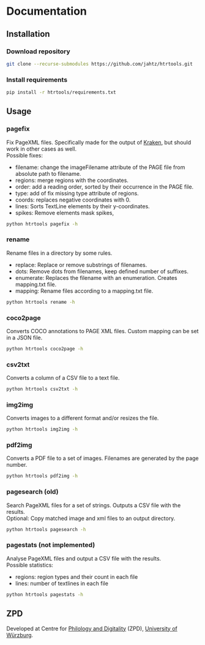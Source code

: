 # Documentation
## Installation
### Download repository
```bash
git clone --recurse-submodules https://github.com/jahtz/htrtools.git
```

### Install requirements
```bash
pip install -r htrtools/requirements.txt
```
## Usage

### pagefix
Fix PageXML files. Specifically made for the output of [Kraken](https://github.com/mittagessen/kraken), but should work in other cases as well.<br>
Possible fixes:
- filename: change the imageFilename attribute of the PAGE file from absolute path to filename.
- regions: merge regions with the coordinates.
- order: add a reading order, sorted by their occurrence in the PAGE file.
- type: add of fix missing type attribute of regions.
- coords: replaces negative coordinates with 0.
- lines: Sorts TextLine elements by their y-coordinates.
- spikes: Remove elements mask spikes,
```bash
python htrtools pagefix -h
```

### rename
Rename files in a directory by some rules.
- replace: Replace or remove substrings of filenames.
- dots: Remove dots from filenames, keep defined number of suffixes.
- enumerate: Replaces the filename with an enumeration. Creates mapping.txt file.
- mapping: Rename files according to a mapping.txt file.
```bash
python htrtools rename -h
```

### coco2page
Converts COCO annotations to PAGE XML files. Custom mapping can be set in a JSON file.
```bash
python htrtools coco2page -h
```

### csv2txt
Converts a column of a CSV file to a text file. 
```bash
python htrtools csv2txt -h
```

### img2img
Converts images to a different format and/or resizes the file.
```bash
python htrtools img2img -h
```

### pdf2img
Converts a PDF file to a set of images. Filenames are generated by the page number.
```bash
python htrtools pdf2img -h
```

### pagesearch (old)
Search PageXML files for a set of strings. Outputs a CSV file with the results.<br>
Optional: Copy matched image and xml files to an output directory.
```bash
python htrtools pagesearch -h
```

### pagestats (not implemented)
Analyse PageXML files and output a CSV file with the results.<br>
Possible statistics:
- regions: region types and their count in each file
- lines: number of textlines in each file
```bash
python htrtools pagestats -h
```

## ZPD
Developed at Centre for [Philology and Digitality](https://www.uni-wuerzburg.de/en/zpd/) (ZPD), [University of Würzburg](https://www.uni-wuerzburg.de/en/).
